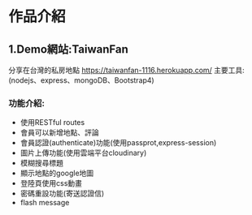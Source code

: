 # 作品介紹

## 1.Demo網站:TaiwanFan 
分享在台灣的私房地點
https://taiwanfan-1116.herokuapp.com/
主要工具:(nodejs、express、mongoDB、Bootstrap4)
### 功能介紹:
* 使用RESTful routes
* 會員可以新增地點、評論
* 會員認證(authenticate)功能(使用passprot,express-session)
* 圖片上傳功能(使用雲端平台cloudinary)
* 模糊搜尋標題
* 顯示地點的google地圖
* 登陸頁使用css動畫
* 密碼重設功能(寄送認證信)
* flash message

